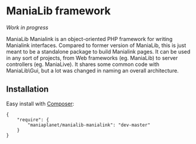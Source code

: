 ManiaLib framework
===================================================

*Work in progress*

ManiaLib Manialink is an object-oriented PHP framework for writing Manialink interfaces.
Compared to former version of ManiaLib, this is just meant to be a standalone package to build Manialink pages.
It can be used in any sort of projects, from Web frameworks (eg. ManiaLib) to server controllers (eg. ManiaLive).
It shares some common code with ManiaLib\Gui, but a lot was changed in naming an overall architecture.

Installation
-----------------------------

Easy install with [Composer](https://getcomposer.org/):

```
{
	"require": {
        "maniaplanet/manialib-manialink": "dev-master"
    }
}
```
